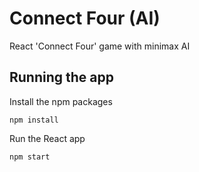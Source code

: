 # Connect Four (AI)

React 'Connect Four' game with minimax AI

## Running the app

Install the npm packages

`npm install`

Run the React app

`npm start`
